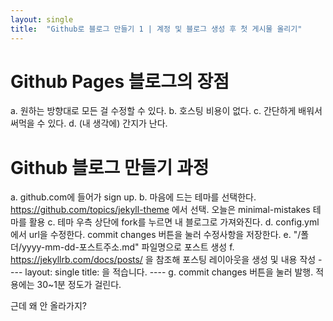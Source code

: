 ```yaml
---
layout: single
title:  "Github로 블로그 만들기 1 | 계정 및 블로그 생성 후 첫 게시물 올리기"
---
```


# Github Pages 블로그의 장점
  a. 원하는 방향대로 모든 걸 수정할 수 있다.
  b. 호스팅 비용이 없다.
  c. 간단하게 배워서 써먹을 수 있다.
  d. (내 생각에) 간지가 난다.

# Github 블로그 만들기 과정
  a. github.com에 들어가 sign up.
  b. 마음에 드는 테마를 선택한다.
     https://github.com/topics/jekyll-theme 에서 선택.
     오늘은 minimal-mistakes 테마를 활용
  c. 테마 우측 상단에 fork를 누르면 내 블로그로 가져와진다.
  d. config.yml에서 url을 수정한다. commit changes 버튼을 눌러 수정사항을 저장한다.
  e. "/폴더/yyyy-mm-dd-포스트주소.md" 파일명으로 포스트 생성
  f. https://jekyllrb.com/docs/posts/ 을 참조해 포스팅 레이아웃을 생성 및 내용 작성
    ----
    layout: single
    title: 을 적습니다.
    ----
  g. commit changes 버튼을 눌러 발행. 적용에는 30~1분 정도가 걸린다.

  
근데 왜 안 올라가지?
